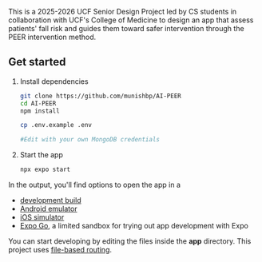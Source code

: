This is a 2025-2026 UCF Senior Design Project led by CS students in collaboration with UCF's College of Medicine to design an app that assess patients' fall risk and guides them toward safer intervention through the PEER intervention method.

## Get started



1. Install dependencies

   ```bash
   git clone https://github.com/munishbp/AI-PEER
   cd AI-PEER
   npm install

   cp .env.example .env

   #Edit with your own MongoDB credentials
   ```

2. Start the app

   ```bash
   npx expo start
   ```

In the output, you'll find options to open the app in a

- [development build](https://docs.expo.dev/develop/development-builds/introduction/)
- [Android emulator](https://docs.expo.dev/workflow/android-studio-emulator/)
- [iOS simulator](https://docs.expo.dev/workflow/ios-simulator/)
- [Expo Go](https://expo.dev/go), a limited sandbox for trying out app development with Expo

You can start developing by editing the files inside the **app** directory. This project uses [file-based routing](https://docs.expo.dev/router/introduction).


